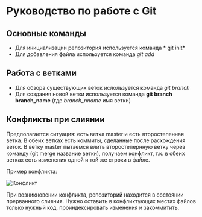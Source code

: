 # Руководство по работе с Git

## Основные команды
* Для инициализации репозитория используется команда * git init*
* Для добавления файла используется команда *git add*
## Работа с ветками
* Для обзора существующих веток ислользуется команда _git branch_
* Для создания новой ветки используется команда **git branch branch_name** (где *branch_nname* имя ветки)
## Конфликты при слиянии
Предполагается ситуация: есть ветка master и есть второстепенная ветка. В обеих ветках есть коммиты, сделанные после расхождения веток. В ветку master пытаемся влить второстепернную ветку через команду (git merge название ветки), получаем конфликт, т.к. в обеих ветках есть изменения одной и той же строки в файле.

Пример конфликта:

![Конфликт](Конфликт.png)

При возникновении конфликта, репозиторий находится в состоянии прерванного слияния. Нужно оставить в конфликтующих местах файлов только нужный код, проиндексировать изменения и закоммитить.